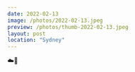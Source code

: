 ```yaml
---
date: 2022-02-13
image: /photos/2022-02-13.jpeg
preview: /photos/thumb-2022-02-13.jpeg
layout: post
location: "Sydney"
---
```


☁️🛫
